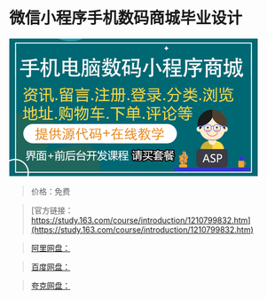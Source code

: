 # 微信小程序手机数码商城毕业设计

![img](../../../assets/study163/free/80ba1c1e1cc54e0d8529687666f0271d.png)

> 价格：免费

> [官方链接：https://study.163.com/course/introduction/1210799832.htm](https://study.163.com/course/introduction/1210799832.htm)

> [阿里网盘：]()

> [百度网盘：]()

> [夸克网盘：]()
